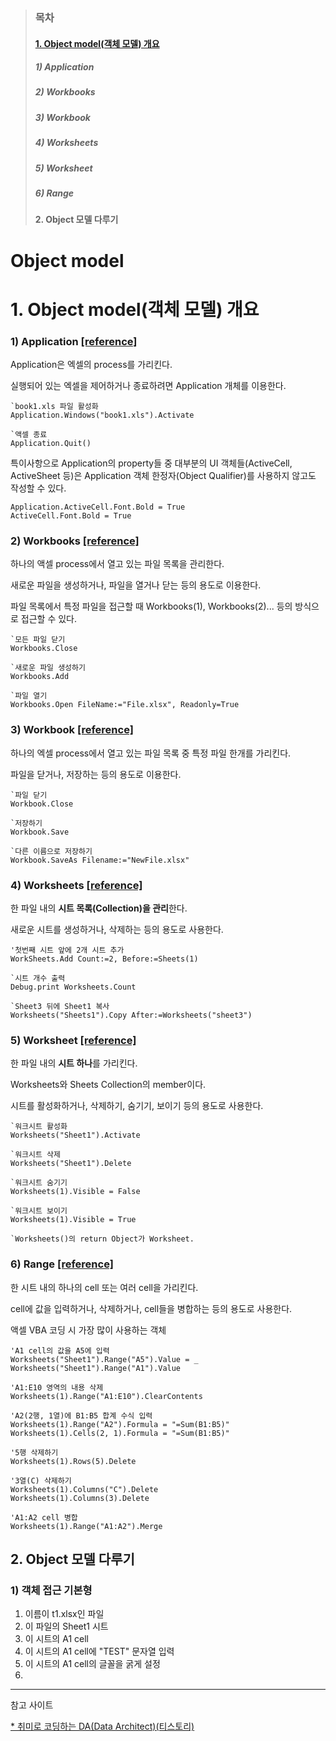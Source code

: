> ### 목차
> #### [1. Object model(객체 모델) 개요](#1.-object-model(객체-모델)-개요)
> 
> ##### 1) Application
> ##### 2) Workbooks
> ##### 3) Workbook
> ##### 4) Worksheets
> ##### 5) Worksheet
> ##### 6) Range
> 
> #### 2. Object 모델 다루기

# Object model

# 1. Object model(객체 모델) 개요

### 1) Application [[reference]](https://docs.microsoft.com/ko-kr/office/vba/api/excel.application(object) "microsoft docs")

Application은 엑셀의 process를 가리킨다.

실행되어 있는 엑셀을 제어하거나 종료하려면 Application 개체를 이용한다.


    `book1.xls 파일 활성화
    Application.Windows("book1.xls").Activate
    
    `액셀 종료
    Application.Quit()


특이사항으로 Application의 property들 중 대부분의 UI 객체들(ActiveCell, ActiveSheet 등)은 Application 객체 한정자(Object Qualifier)를 사용하지 않고도 작성할 수 있다.


    Application.ActiveCell.Font.Bold = True
    ActiveCell.Font.Bold = True

### 2) Workbooks [[reference]](https://docs.microsoft.com/ko-kr/office/vba/api/excel.workbooks "microsoft docs")

하나의 액셀 process에서 열고 있는 파일 목록을 관리한다.

새로운 파일을 생성하거나, 파일을 열거나 닫는 등의 용도로 이용한다.

파일 목록에서 특정 파일을 접근할 때 Workbooks(1), Workbooks(2)... 등의 방식으로 접근할 수 있다.

    `모든 파일 닫기
    Workbooks.Close
    
    `새로운 파일 생성하기
    Workbooks.Add
    
    `파일 열기
    Workbooks.Open FileName:="File.xlsx", Readonly=True

### 3) Workbook [[reference]](https://docs.microsoft.com/ko-kr/office/vba/api/excel.workbook "microsoft docs")

하나의 엑셀 process에서 열고 있는 파일 목록 중 특정 파일 한개를 가리킨다.

파일을 닫거나, 저장하는 등의 용도로 이용한다.

    `파일 닫기
    Workbook.Close
    
    `저장하기
    Workbook.Save
    
    `다른 이름으로 저장하기
    Workbook.SaveAs Filename:="NewFile.xlsx"

### 4) Worksheets [[reference]](https://docs.microsoft.com/ko-kr/office/vba/api/excel.worksheets "microsoft docs")

한 파일 내의 **시트 목록(Collection)을 관리**한다.

새로운 시트를 생성하거나, 삭제하는 등의 용도로 사용한다.

    '첫번째 시트 앞에 2개 시트 추가
    WorkSheets.Add Count:=2, Before:=Sheets(1)
    
    `시트 개수 출력
    Debug.print Worksheets.Count
    
    `Sheet3 뒤에 Sheet1 복사
    Worksheets("Sheets1").Copy After:=Worksheets("sheet3")
    
### 5) Worksheet [[reference]](https://docs.microsoft.com/ko-kr/office/vba/api/excel.worksheet "microsoft docs")

한 파일 내의 **시트 하나**를 가리킨다.

Worksheets와 Sheets Collection의 member이다.

시트를 활성화하거나, 삭제하기, 숨기기, 보이기 등의 용도로 사용한다.

    `워크시트 활성화
    Worksheets("Sheet1").Activate
    
    `워크시트 삭제
    Worksheets("Sheet1").Delete
    
    `워크시트 숨기기
    Worksheets(1).Visible = False
    
    `워크시트 보이기
    Worksheets(1).Visible = True
    
    `Worksheets()의 return Object가 Worksheet.
    
    
### 6) Range [[reference]](https://docs.microsoft.com/en-us/office/vba/api/excel.range(object) "microsoft docs")

한 시트 내의 하나의 cell 또는 여러 cell을 가리킨다.

cell에 값을 입력하거나, 삭제하거나, cell들을 병합하는 등의 용도로 사용한다.

액셀 VBA 코딩 시 가장 많이 사용하는 객체

    'A1 cell의 값을 A5에 입력
    Worksheets("Sheet1").Range("A5").Value = _ 
    Worksheets("Sheet1").Range("A1").Value

    'A1:E10 영역의 내용 삭제
    Worksheets(1).Range("A1:E10").ClearContents

    'A2(2행, 1열)에 B1:B5 합계 수식 입력
    Worksheets(1).Range("A2").Formula = "=Sum(B1:B5)"
    Worksheets(1).Cells(2, 1).Formula = "=Sum(B1:B5)"

    '5행 삭제하기
    Worksheets(1).Rows(5).Delete

    '3열(C) 삭제하기
    Worksheets(1).Columns("C").Delete
    Worksheets(1).Columns(3).Delete

    'A1:A2 cell 병합
    Worksheets(1).Range("A1:A2").Merge

## 2. Object 모델 다루기

### 1) 객체 접근 기본형

1. 이름이 t1.xlsx인 파일
2. 이 파일의 Sheet1 시트
3. 이 시트의 A1 cell
4. 이 시트의 A1 cell에 "TEST" 문자열 입력
5. 이 시트의 A1 cell의 글꼴을 굵게 설정
6. 

---
참고 사이트

[ * 취미로 코딩하는 DA(Data Architect)(티스토리)](https://prodtool.tistory.com/)
